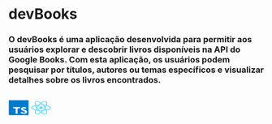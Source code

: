 # devBooks

### O devBooks é uma aplicação desenvolvida para permitir aos usuários explorar e descobrir livros disponíveis na API do Google Books. Com esta aplicação, os usuários podem pesquisar por títulos, autores ou temas específicos e visualizar detalhes sobre os livros encontrados.


## 

<div>
  <img align="center" alt="TS" height="30" width="40" src="https://github.com/devicons/devicon/blob/master/icons/typescript/typescript-original.svg">
  <img align="center" alt="React" height="30" width="40" src="https://github.com/devicons/devicon/blob/master/icons/react/react-original.svg">
 </div> 

 
